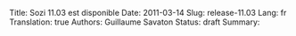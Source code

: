 Title: Sozi 11.03 est disponible
Date: 2011-03-14
Slug: release-11.03
Lang: fr
Translation: true
Authors: Guillaume Savaton
Status: draft
Summary:

<!-- TODO -->

